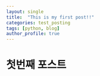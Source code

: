 ```yaml
---
layout: single
title:  "This is my first post!!"
categories: test_posting
tags: [python, blog]
author_profile: true
---
```


# 첫번째 포스트





